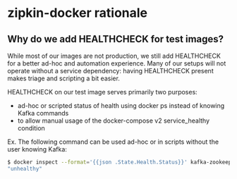 # zipkin-docker rationale

## Why do we add HEALTHCHECK for test images?

While most of our images are not production, we still add HEALTHCHECK for a better ad-hoc
and automation experience. Many of our setups will not operate without a service
dependency: having HEALTHCHECK present makes triage and scripting a bit easier.

HEALTHCHECK on our test image serves primarily two purposes:
 * ad-hoc or scripted status of health using docker ps instead of knowing Kafka commands
 * to allow manual usage of the docker-compose v2 service_healthy condition

Ex. The following command can be used ad-hoc or in scripts without the user knowing Kafka:
```bash
$ docker inspect --format='{{json .State.Health.Status}}' kafka-zookeeper
"unhealthy"
```
